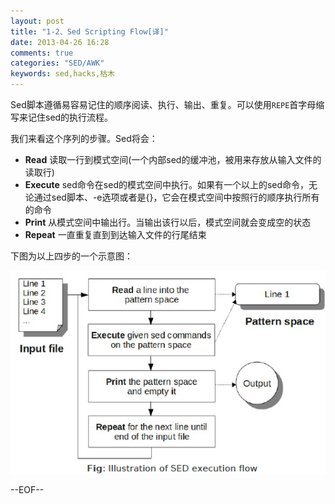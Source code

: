 ```yaml
---
layout: post
title: "1-2、Sed Scripting Flow[译]"
date: 2013-04-26 16:28
comments: true
categories: "SED/AWK"
keywords: sed,hacks,枯木
---
```


Sed脚本遵循易容易记住的顺序阅读、执行、输出、重复。可以使用`REPE`首字母缩写来记住sed的执行流程。


我们来看这个序列的步骤。Sed将会：

* __Read__ 读取一行到模式空间(一个内部sed的缓冲池，被用来存放从输入文件的读取行)
* __Execute__ sed命令在sed的模式空间中执行。如果有一个以上的sed命令，无论通过sed脚本、-e选项或者是{}，它会在模式空间中按照行的顺序执行所有的命令
* __Print__ 从模式空间中输出行。当输出该行以后，模式空间就会变成空的状态
* __Repeat__ 一直重复直到到达输入文件的行尾结束

下图为以上四步的一个示意图：

<center><img src="/images/sed-2.png" alt="sed-flow" title="sed-flow" width="600" /></center>

--EOF--
